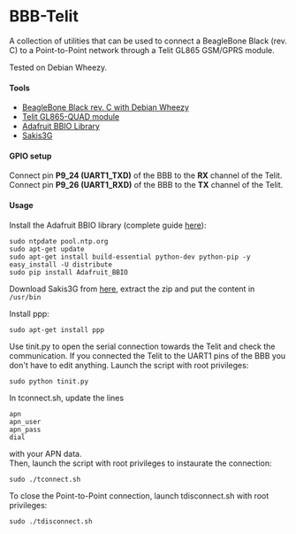 BBB-Telit
=========

A collection of utilities that can be used to connect a BeagleBone Black (rev. C)
to a Point-to-Point network through a Telit GL865 GSM/GPRS module.

Tested on Debian Wheezy.

#### Tools
* [BeagleBone Black rev. C with Debian Wheezy](http://beagleboard.org/black)
* [Telit GL865-QUAD module](http://www.telit.com/products/product-service-selector/product-service-selector/show/product/gl865-quad/)
* [Adafruit BBIO Library](https://github.com/adafruit/adafruit-beaglebone-io-python)
* [Sakis3G](https://github.com/RadiusNetworks/sakis3g)

#### GPIO setup
Connect pin **P9\_24 (UART1\_TXD)** of the BBB to the **RX** channel of the Telit.  
Connect pin **P9\_26 (UART1\_RXD)** of the BBB to the **TX** channel of the Telit.

#### Usage
Install the Adafruit BBIO library (complete guide [here](https://github.com/adafruit/adafruit-beaglebone-io-python)):
  ```
  sudo ntpdate pool.ntp.org
  sudo apt-get update
  sudo apt-get install build-essential python-dev python-pip -y
  easy_install -U distribute
  sudo pip install Adafruit_BBIO
  ```

Download Sakis3G from [here](https://github.com/RadiusNetworks/sakis3g), extract
the zip and put the content in `/usr/bin`

Install ppp:  
  ```
  sudo apt-get install ppp
  ```

Use tinit.py to open the serial connection towards the Telit and check the
communication. If you connected the Telit to the UART1 pins of the BBB you don't
have to edit anything. Launch the script with root privileges:  
  ```
  sudo python tinit.py
  ```

In tconnect.sh, update the lines  
  ```
  apn
  apn_user
  apn_pass
  dial
  ```  
  with your APN data.  
  Then, launch the script with root privileges to instaurate the
connection:  
  ```
  sudo ./tconnect.sh
  ```

To close the Point-to-Point connection, launch tdisconnect.sh with root privileges:  
  ```
  sudo ./tdisconnect.sh
  ```

